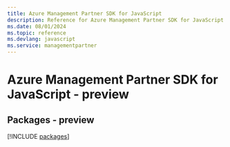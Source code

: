```yaml
---
title: Azure Management Partner SDK for JavaScript
description: Reference for Azure Management Partner SDK for JavaScript
ms.date: 08/01/2024
ms.topic: reference
ms.devlang: javascript
ms.service: managementpartner
---
```

# Azure Management Partner SDK for JavaScript - preview
## Packages - preview
[!INCLUDE [packages](management-partner-index.md)]